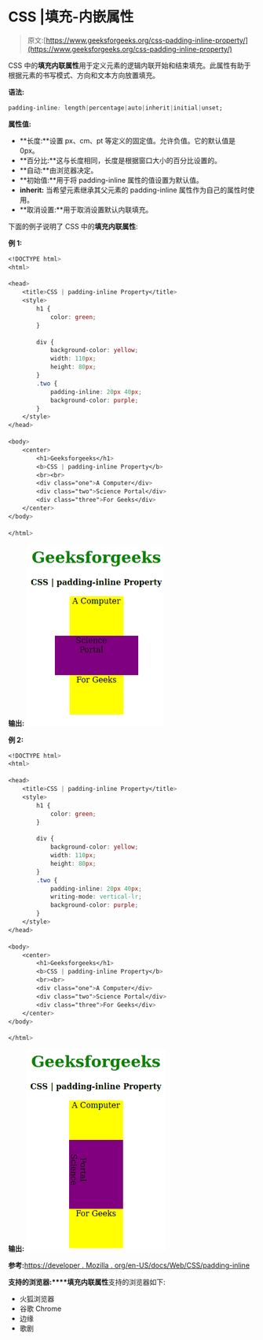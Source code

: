 # CSS |填充-内嵌属性

> 原文:[https://www.geeksforgeeks.org/css-padding-inline-property/](https://www.geeksforgeeks.org/css-padding-inline-property/)

CSS 中的**填充内联属性**用于定义元素的逻辑内联开始和结束填充。此属性有助于根据元素的书写模式、方向和文本方向放置填充。

**语法:**

```css
padding-inline: length|percentage|auto|inherit|initial|unset;
```

**属性值:**

*   **长度:**设置 px、cm、pt 等定义的固定值。允许负值。它的默认值是 0px。
*   **百分比:**这与长度相同，长度是根据窗口大小的百分比设置的。
*   **自动:**由浏览器决定。
*   **初始值:**用于将 padding-inline 属性的值设置为默认值。
*   **inherit:** 当希望元素继承其父元素的 padding-inline 属性作为自己的属性时使用。
*   **取消设置:**用于取消设置默认内联填充。

下面的例子说明了 CSS 中的**填充内联属性**:

**例 1:**

```css
<!DOCTYPE html>
<html>

<head>
    <title>CSS | padding-inline Property</title>
    <style>
        h1 {
            color: green;
        }

        div {
            background-color: yellow;
            width: 110px;
            height: 80px;
        }
        .two {
            padding-inline: 20px 40px;
            background-color: purple;
        }
    </style>
</head>

<body>
    <center>
        <h1>Geeksforgeeks</h1>
        <b>CSS | padding-inline Property</b>
        <br><br>
        <div class="one">A Computer</div>
        <div class="two">Science Portal</div>
        <div class="three">For Geeks</div>
    </center>
</body>

</html>                    
```

**输出:**
![](img/f93499f81bacd15872b8e776f32f581f.png)

**例 2:**

```css
<!DOCTYPE html>
<html>

<head>
    <title>CSS | padding-inline Property</title>
    <style>
        h1 {
            color: green;
        }

        div {
            background-color: yellow;
            width: 110px;
            height: 80px;
        }
        .two {
            padding-inline: 20px 40px;
            writing-mode: vertical-lr;
            background-color: purple;
        }
    </style>
</head>

<body>
    <center>
        <h1>Geeksforgeeks</h1>
        <b>CSS | padding-inline Property</b>
        <br><br>
        <div class="one">A Computer</div>
        <div class="two">Science Portal</div>
        <div class="three">For Geeks</div>
    </center>
</body>

</html>                                       
```

**输出:**
![](img/10f9f48a02ec20aed1c04f3522b2fed3.png)

**参考:**[https://developer . Mozilla . org/en-US/docs/Web/CSS/padding-inline](https://developer.mozilla.org/en-US/docs/Web/CSS/padding-inline)

**支持的浏览器:****填充内联属性**支持的浏览器如下:

*   火狐浏览器
*   谷歌 Chrome
*   边缘
*   歌剧